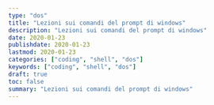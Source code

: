 ```yaml
---
type: "dos"
title: "Lezioni sui comandi del prompt di windows"
description: "Lezioni sui comandi del prompt di windows"
date: 2020-01-23
publishdate: 2020-01-23
lastmod: 2020-01-23
categories: ["coding", "shell", "dos"]
keywords: ["coding", "shell", "dos"]
draft: true
toc: false
summary: "Lezioni sui comandi del prompt di windows"
---
```

